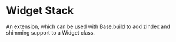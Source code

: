 Widget Stack
============

An extension, which can be used with Base.build to add zIndex and
shimming support to a Widget class.
